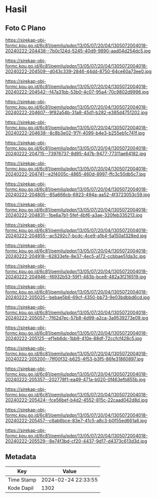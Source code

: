 # Hasil

## Foto C Plano

https://sirekap-obj-formc.kpu.go.id/6c81/pemilu/pdpr/13/05/07/20/04/1305072004018-20240222-204438--7b0c124d-5245-40d9-9890-aad04d254dc5.jpg

https://sirekap-obj-formc.kpu.go.id/6c81/pemilu/pdpr/13/05/07/20/04/1305072004018-20240222-204509--d043c339-2846-44dd-8750-64ce60a73ee0.jpg

https://sirekap-obj-formc.kpu.go.id/6c81/pemilu/pdpr/13/05/07/20/04/1305072004018-20240222-204542--f47a31bb-53b0-4c07-95a4-70c9802d9996.jpg

https://sirekap-obj-formc.kpu.go.id/6c81/pemilu/pdpr/13/05/07/20/04/1305072004018-20240222-204607--9f82a54b-31a8-45d1-b282-e385d4751202.jpg

https://sirekap-obj-formc.kpu.go.id/6c81/pemilu/pdpr/13/05/07/20/04/1305072004018-20240222-204638--8c8b3e02-1f7f-4099-b4e3-b255eb1c741f.jpg

https://sirekap-obj-formc.kpu.go.id/6c81/pemilu/pdpr/13/05/07/20/04/1305072004018-20240222-204715--73976737-8d95-4d7b-9477-77311ae64182.jpg

https://sirekap-obj-formc.kpu.go.id/6c81/pemilu/pdpr/13/05/07/20/04/1305072004018-20240222-204741--e2f4005c-4865-460d-8997-ffc3c50db5c7.jpg

https://sirekap-obj-formc.kpu.go.id/6c81/pemilu/pdpr/13/05/07/20/04/1305072004018-20240222-204805--85a666cb-6923-494a-aa52-4f3723053c59.jpg

https://sirekap-obj-formc.kpu.go.id/6c81/pemilu/pdpr/13/05/07/20/04/1305072004018-20240222-204831--1be6a7b1-5fef-4bf6-a3ae-320feb335213.jpg

https://sirekap-obj-formc.kpu.go.id/6c81/pemilu/pdpr/13/05/07/20/04/1305072004018-20240222-204855--ac5292c7-bcdc-4ce9-a1b4-5a150a1328ed.jpg

https://sirekap-obj-formc.kpu.go.id/6c81/pemilu/pdpr/13/05/07/20/04/1305072004018-20240222-204918--62833efe-8e37-4ec5-a172-ccbbae51da3c.jpg

https://sirekap-obj-formc.kpu.go.id/6c81/pemilu/pdpr/13/05/07/20/04/1305072004018-20240222-204946--f6932b53-59f1-483b-bce8-482a3f216519.jpg

https://sirekap-obj-formc.kpu.go.id/6c81/pemilu/pdpr/13/05/07/20/04/1305072004018-20240222-205025--bebae5b6-69cf-4350-bb73-9e03bdbbd6cd.jpg

https://sirekap-obj-formc.kpu.go.id/6c81/pemilu/pdpr/13/05/07/20/04/1305072004018-20240222-205057--7f62d7ec-57b8-4d99-a2ca-3a9539273e09.jpg

https://sirekap-obj-formc.kpu.go.id/6c81/pemilu/pdpr/13/05/07/20/04/1305072004018-20240222-205125--ef1eb6dc-1bb9-410e-88df-72ccfcf428c5.jpg

https://sirekap-obj-formc.kpu.go.id/6c81/pemilu/pdpr/13/05/07/20/04/1305072004018-20240222-205200--7ff00f32-b625-4f53-b3f5-86fe31860897.jpg

https://sirekap-obj-formc.kpu.go.id/6c81/pemilu/pdpr/13/05/07/20/04/1305072004018-20240222-205357--202778f1-ea49-471a-b020-0f463efb855b.jpg

https://sirekap-obj-formc.kpu.go.id/6c81/pemilu/pdpr/13/05/07/20/04/1305072004018-20240222-205424--fce56bef-b4d2-4552-815c-22caad042d8d.jpg

https://sirekap-obj-formc.kpu.go.id/6c81/pemilu/pdpr/13/05/07/20/04/1305072004018-20240222-205457--c6ab6bce-83e7-41c5-a8c3-b0f55ed661a6.jpg

https://sirekap-obj-formc.kpu.go.id/6c81/pemilu/pdpr/13/05/07/20/04/1305072004018-20240222-205529--8e74f3bd-cf20-4437-9d17-d4373c613d3d.jpg


## Metadata

| Key        | Value               |
| ---------- | ------------------- |
| Time Stamp | 2024-02-24 22:33:55 |
| Kode Dapil | 1302                |



